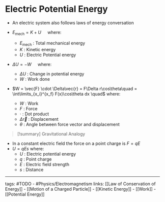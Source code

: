 # Electric Potential Energy
- An electric system also follows laws of energy conversation

- $E_\text{mech} = K + U\quad$ where:
	- $E_\text{mech}$ : Total mechanical energy
	- $K$ : Kinetic energy
	- $U$ : Electric Potential energy

- $\Delta U = -W\quad$ where:
	- $\Delta U$ : Change in potential energy
	- $W$ : Work done

- $W = \vec{F} \cdot \Delta\vec{r} = F\Delta r\cos\theta\quad = \int\limits_{x_i}^{x_f} F(x)\cos\theta dx \quad$ where:
	- $W$ : Work
	- $F$ : Force
	- $\cdot$ : Dot product
	- $\Delta\vec{r}$ : Displacement
	- $\theta$ : Angle between force vector and displacement

> [!summary] Gravitational Analogy
> 

- In a constant electric field the force on a point charge is $F = qE$
- $U = qEs$ where:
	- $U$ : Electric potential energy
	- $q$ : Point charge
	- $E$ : Electric field strength
	- $s$ : Distance 

---
tags: #TODO - #Physics/Electromagnetism 
links: [[Law of Conservation of Energy]] - [[Motion of a Charged Particle]] - [[Kinetic Energy]] - [[Work]] - [[Potential Energy]]